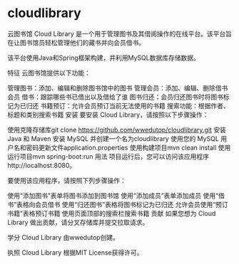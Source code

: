 # cloudlibrary
云图书馆
Cloud Library 是一个用于管理图书及其借阅操作的在线平台。该平台旨在让图书馆员轻松管理他们的藏书并向会员借书。

该平台使用Java和Spring框架构建，并利用MySQL数据库存储数据。

特征
云图书馆提供以下功能：

管理图书：添加、编辑和删除图书馆中的图书
管理会员：添加、编辑、删除借书会员
借书：跟踪哪些书已借出以及借给了谁
图书归还：会员归还图书时将图书标记为已归还
书籍预订：允许会员预订当前无法使用的书籍
搜索功能：根据作者、标题和类别搜索书籍
安装
要安装 Cloud Library，请按照以下步骤操作：

使用克隆存储库git clone https://github.com/wwedutop/cloudlibrary.git
安装 Java 和 Maven
安装 MySQL 并创建一个名为cloudlibrary
使用您的 MySQL 用户名和密码更新文件application.properties
使用构建项目mvn clean install
使用运行项目mvn spring-boot:run
用法
项目运行后，您可以访问该应用程序http://localhost:8080。

要使用该应用程序，请按照下列步骤操作：

使用“添加图书”表单将图书添加到图书馆
使用“添加成员”表单添加成员
使用“借书”表格向会员借书
使用“归还图书”表格将图书标记为已归还
允许会员使用“预订书籍”表格预订书籍
使用页面顶部的搜索栏搜索书籍
贡献
如果您想为 Cloud Library 做出贡献，请分叉存储库并提交拉取请求。

学分
Cloud Library 由wwedutop创建。

执照
Cloud Library 根据MIT License获得许可。
